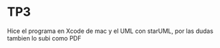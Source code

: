 # TP3
Hice el programa en Xcode de mac y el UML con starUML, por las dudas tambien lo subi como PDF
